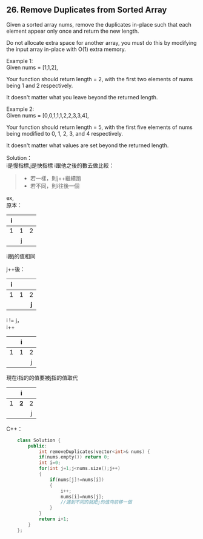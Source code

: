 ## 26. Remove Duplicates from Sorted Array
Given a sorted array nums, remove the duplicates in-place such that each element appear only once and return the new length.  

Do not allocate extra space for another array, you must do this by modifying the input array in-place with O(1) extra memory.  

Example 1:   
Given nums = [1,1,2],  

Your function should return length = 2, with the first two elements of nums being 1 and 2 respectively.  

It doesn't matter what you leave beyond the returned length.  

Example 2:  
Given nums = [0,0,1,1,1,2,2,3,3,4],  

Your function should return length = 5, with the first five elements of nums being modified to 0, 1, 2, 3, and 4 respectively.  

It doesn't matter what values are set beyond the returned length.  

Solution：  
i是慢指標,j是快指標
i跟他之後的數去做比較：
> - 若一樣，則j++繼續跑
> - 若不同，則i往後一個

ex,  
原本：

| i |   |   |
|:-:|:-:|:-:|
| 1 | 1 | 2 |
|   | j |   |

i跟j的值相同

j++後：  

| i |   |   |
|:-:|:-:|:-:|
| 1 | 1 | 2 |
|   |   | **j** |

i != j，  
i++  

|   | **i** |   |
|:-:|:-:|:-:|
| 1 | 1 | 2 |
|   |   | j |

現在i指的的值要被j指的值取代

|   | i |   |
|:-:|:-:|:-:|
| 1 | **2** | 2 |
|   |   | j |


C++：  
```c++
    class Solution {
		public:
			int removeDuplicates(vector<int>& nums) {
			if(nums.empty()) return 0;
			int i=0;
			for(int j=1;j<nums.size();j++)
			{
				if(nums[j]!=nums[i])
				{   
					i++;
					nums[i]=nums[j];
					//遇到不同的就把j的值向前移一個
				}
			}
			return i+1;
		}
	};
```


